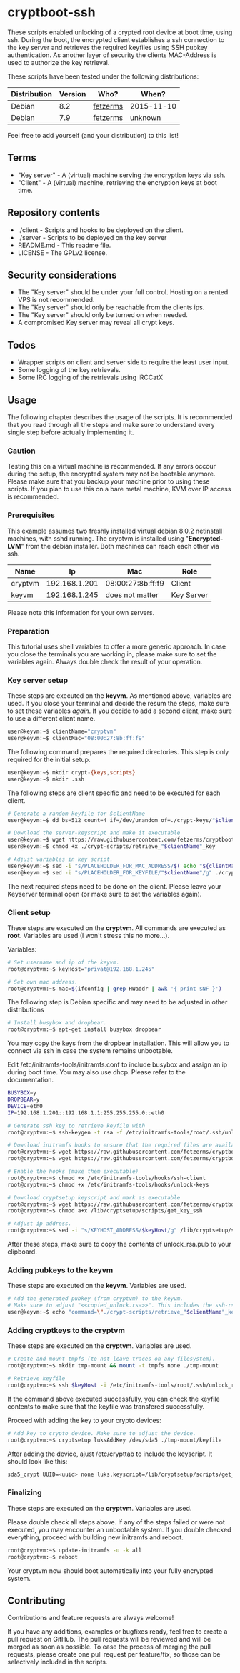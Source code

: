 # cryptboot-ssh
These scripts enabled unlocking of a crypted root device at boot time, using ssh. During the boot, the encrypted client establishes a ssh connection to the key server and retrieves the required keyfiles using SSH pubkey authentication. As another layer of security the clients MAC-Address is used to authorize the key retrieval.

These scripts have been tested under the following distributions:

| Distribution | Version | Who? | When?
| ------- | ----- | -------- | ------- |
| Debian | 8.2 | [fetzerms](https://github.com/fetzerms/) | 2015-11-10 |
| Debian | 7.9 | [fetzerms](https://github.com/fetzerms/) | unknown |

Feel free to add yourself (and your distribution) to this list!

## Terms
 * "Key server" - A (virtual) machine serving the encryption keys via ssh.
 * "Client" - A (virtual) machine, retrieving the encryption keys at boot time.

## Repository contents
 *  ./client - Scripts and hooks to be deployed on the client.
 *  ./server - Scripts to be deployed on the key server
 *  README.md - This readme file.
 *  LICENSE - The GPLv2 license.
 
## Security considerations

 * The "Key server" should be under your full control. Hosting on a rented VPS is not recommended.
 * The "Key server" should only be reachable from the clients ips.
 * The "Key server" should only be turned on when needed.
 * A compromised Key server may reveal all crypt keys.

## Todos
 * Wrapper scripts on client and server side to require the least user input.
 * Some logging of the key retrievals.
 * Some IRC logging of the retrievals using IRCCatX

## Usage 

The following chapter describes the usage of the scripts. It is recommended that you read through all the steps and make sure to understand every single step before actually implementing it.

### Caution

Testing this on a virtual machine is recommended. If any errors occour during the setup, the encrypted system may not be bootable anymore. Please make sure that you backup your machine prior to using these scripts. If you plan to use this on a bare metal machine, KVM over IP access is recommended.

### Prerequisites

This example assumes two freshly installed virtual debian 8.0.2 netinstall machines, with sshd running. The cryptvm is installed using "**Encrypted-LVM**" from the debian installer. Both machines can reach each other via ssh.

| Name | Ip | Mac | Role |
| ------- | ----- | -------- | ------- |
| cryptvm | 192.168.1.201 | 08:00:27:8b:ff:f9 | Client |
| keyvm | 192.168.1.245 | does not matter | Key Server |

Please note this information for your own servers.

### Preparation

This tutorial uses shell variables to offer a more generic approach. In case you close the terminals you are working in, please make sure to set the variables again. Always double check the result of your operation.

### Key server setup

These steps are executed on the **keyvm**. As mentioned above, variables are used. If you close your terminal and decide the resum the steps, make sure to set these variables *again*. If you decide to add a second client, make sure to use a different client name.

```bash
user@keyvm:~$ clientName="cryptvm"
user@keyvm:~$ clientMac="08:00:27:8b:ff:f9"
```
The following command prepares the required directories. This step is only required for the initial setup.

```bash
user@keyvm:~$ mkdir crypt-{keys,scripts}
user@keyvm:~$ mkdir .ssh
```

The following steps are client specific and need to be executed for each client.

```bash
# Generate a random keyfile for $clientName
user@keyvm:~$ dd bs=512 count=4 if=/dev/urandom of=./crypt-keys/"$clientName".keyfile iflag=fullblock 

# Download the server-keyscript and make it executable
user@keyvm:~$ wget https://raw.githubusercontent.com/fetzerms/cryptboot-ssh/master/server/retrieve_crypto_key -O ./crypt-scripts/retrieve_"$clientName"_key
user@keyvm:~$ chmod +x ./crypt-scripts/retrieve_"$clientName"_key

# Adjust variables in key script.
user@keyvm:~$ sed -i "s/PLACEHOLDER_FOR_MAC_ADDRESS/$( echo "${clientMac^^}" | sha1sum | awk '{ print $1 }')/g" ./crypt-scripts/retrieve_"$clientName"_key
user@keyvm:~$ sed -i "s/PLACEHOLDER_FOR_KEYFILE/"$clientName"/g" ./crypt-scripts/retrieve_"$clientName"_key
```

The next required steps need to be done on the client. Please leave your Keyserver terminal open (or make sure to set the variables again).

### Client setup

These steps are executed on the **cryptvm**. All commands are executed as **root**. Variables are used (I won't stress this no more...).

Variables:
```bash
# Set username and ip of the keyvm.
root@cryptvm:~$ keyHost="privat@192.168.1.245"

# Set own mac address.
root@cryptvm:~$ mac=$(ifconfig | grep HWaddr | awk '{ print $NF }')
```

The following step is Debian specific and may need to be adjusted in other distributions

```bash
# Install busybox and dropbear.
root@cryptvm:~$ apt-get install busybox dropbear
```

You may copy the keys from the dropbear installation. This will allow you to connect via ssh in case the system remains unbootable.

Edit /etc/initramfs-tools/initramfs.conf to include busybox and assign an ip during boot time. You may also use dhcp. Please refer to the documentation.
```bash
BUSYBOX=y
DROPBEAR=y
DEVICE=eth0
IP=192.168.1.201::192.168.1.1:255.255.255.0::eth0
```

```bash
# Generate ssh key to retrieve keyfile with
root@cryptvm:~$ ssh-keygen -t rsa -f /etc/initramfs-tools/root/.ssh/unlock_rsa -N ''

# Download initramfs hooks to ensure that the required files are available during boot.
root@cryptvm:~$ wget https://raw.githubusercontent.com/fetzerms/cryptboot-ssh/master/client/ssh-client -O /etc/initramfs-tools/hooks/ssh-client
root@cryptvm:~$ wget https://raw.githubusercontent.com/fetzerms/cryptboot-ssh/master/client//unlock-keys -O /etc/initramfs-tools/hooks/unlock-keys

# Enable the hooks (make them executable)
root@cryptvm:~$ chmod +x /etc/initramfs-tools/hooks/ssh-client
root@cryptvm:~$ chmod +x /etc/initramfs-tools/hooks/unlock-keys

# Download cryptsetup keyscript and mark as executable
root@cryptvm:~$ wget https://raw.githubusercontent.com/fetzerms/cryptboot-ssh/master/client/get_key_ssh -O /lib/cryptsetup/scripts/get_key_ssh 
root@cryptvm:~$ chmod a+x /lib/cryptsetup/scripts/get_key_ssh 

# Adjust ip address.
root@cryptvm:~$ sed -i "s/KEYHOST_ADDRESS/$keyHost/g" /lib/cryptsetup/scripts/get_key_ssh
```

After these steps, make sure to copy the contents of unlock_rsa.pub to your clipboard.

### Adding pubkeys to the keyvm

These steps are executed on the **keyvm**. Variables are used.

```bash
# Add the generated pubkey (from cryptvm) to the keyvm. 
# Make sure to adjust "<<copied_unlock.rsa>>". This includes the ssh-rsa and root@host portion.
user@keyvm:~$ echo "command=\"./crypt-scripts/retrieve_"$clientName"_key\" <<copied_unlock.rsa>>" >> ~/.ssh/authorized_keys
```

### Adding cryptkeys to the cryptvm

These steps are executed on the **cryptvm**. Variables are used.

```bash
# Create and mount tmpfs (to not leave traces on any filesystem).
root@cryptvm:~$ mkdir tmp-mount && mount -t tmpfs none ./tmp-mount

# Retrieve keyfile
root@cryptvm:~$ ssh $keyHost -i /etc/initramfs-tools/root/.ssh/unlock_rsa -o UserKnownHostsFile=/etc/initramfs-tools/root/.ssh/known_hosts "$mac" > ./tmp-mount/keyfile
```
If the command above executed successfully, you can check the keyfile contents to make sure that the keyfile was transfered successfully. 

Proceed with adding the key to your crypto devices:
```bash
# Add key to crypto device. Make sure to adjust the device.
root@cryptvm:~$ cryptsetup luksAddKey /dev/sda5 ./tmp-mount/keyfile
```
After adding the device, ajust /etc/crypttab to include the keyscript. It should look like this:
```bash
sda5_crypt UUID=<uuid> none luks,keyscript=/lib/cryptsetup/scripts/get_key_ssh
```

### Finalizing

These steps are executed on the **cryptvm**. Variables are used.

Please double check all steps above. If any of the steps failed or were not executed, you may encounter an unbootable system. If you double checked everything, proceed with building new initramfs and reboot.

```bash
root@cryptvm:~$ update-initramfs -u -k all
root@cryptvm:~$ reboot
```

Your cryptvm now should boot automatically into your fully encrypted system.

## Contributing
Contributions and feature requests are always welcome!

If you have any additions, examples or bugfixes ready, feel free to create a pull request on GitHub. The pull requests will be reviewed and will be merged as soon as possible. To ease the process of merging the pull requests, please create one pull request per feature/fix, so those can be selectively included in the scripts.
